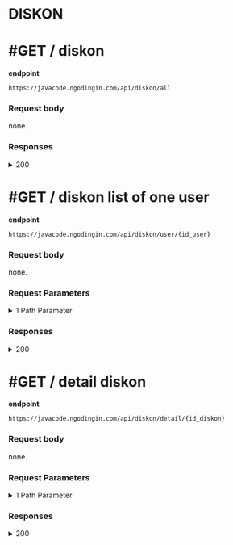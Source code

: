 # DISKON

# #GET / diskon

**endpoint**
```
https://javacode.ngodingin.com/api/diskon/all
```

### Request body
none.

### Responses

<details><summary>200</summary>
<p>

```
{
    "status_code": 200,
    "data": [
        {
            "id_diskon": 1,
            "id_user": 1,
            "nama_user": "Super Admin",
            "nama": "Mengisi survey",
            "diskon": 10
        }
    ]
}
```

</p>
</details>


# #GET / diskon list of one user

**endpoint**
```
https://javacode.ngodingin.com/api/diskon/user/{id_user}
```

### Request body
none.

### Request Parameters

<details><summary>1 Path Parameter</summary>
<p>

> id_user: integer

</p>
</details>

### Responses

<details><summary>200</summary>
<p>

```
{
    "status_code": 200,
    "data": [
        {
            "id_diskon": 1,
            "id_user": 1,
            "nama_user": "Super Admin",
            "nama": "Mengisi survey",
            "diskon": 10
        }
    ]
}
```

</p>
</details>


# #GET / detail diskon

**endpoint**
```
https://javacode.ngodingin.com/api/diskon/detail/{id_diskon}
```

### Request body
none.

### Request Parameters

<details><summary>1 Path Parameter</summary>
<p>

> id_diskon: integer

</p>
</details>

### Responses

<details><summary>200</summary>
<p>

```
{
    "status_code": 200,
    "data": [
        {
            "id_diskon": 1,
            "id_user": 1,
            "nama_user": "Super Admin",
            "nama": "Mengisi survey",
            "diskon": 10
        }
    ]
}
```

</p>
</details>